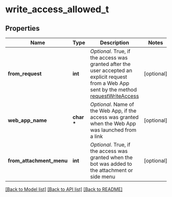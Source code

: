 # write_access_allowed_t

## Properties
Name | Type | Description | Notes
------------ | ------------- | ------------- | -------------
**from_request** | **int** | *Optional*. True, if the access was granted after the user accepted an explicit request from a Web App sent by the method [requestWriteAccess](https://core.telegram.org/bots/webapps#initializing-mini-apps) | [optional] 
**web_app_name** | **char \*** | *Optional*. Name of the Web App, if the access was granted when the Web App was launched from a link | [optional] 
**from_attachment_menu** | **int** | *Optional*. True, if the access was granted when the bot was added to the attachment or side menu | [optional] 

[[Back to Model list]](../README.md#documentation-for-models) [[Back to API list]](../README.md#documentation-for-api-endpoints) [[Back to README]](../README.md)


